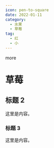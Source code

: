 ```yaml
---
icon: pen-to-square
date: 2022-01-11
category:
  - 水果
  - 草莓
tag:
  - 红
  - 小
---
```


more


# 草莓

## 标题 2

这里是内容。

### 标题 3

这里是内容。
